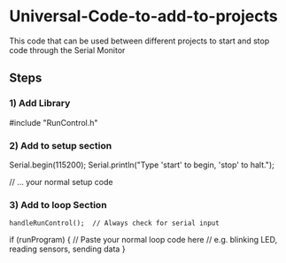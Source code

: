 # Universal-Code-to-add-to-projects
This code that can be used between different projects to start and stop code through the Serial Monitor

## Steps
### 1) Add Library
  #include "RunControl.h"

### 2) Add to setup section
  Serial.begin(115200);
  Serial.println("Type 'start' to begin, 'stop' to halt.");

  // ... your normal setup code

### 3) Add to loop Section
    handleRunControl();  // Always check for serial input

  if (runProgram) {
    // Paste your normal loop code here
    // e.g. blinking LED, reading sensors, sending data
  }
